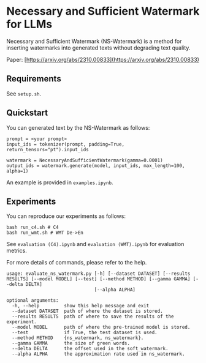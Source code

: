 # Necessary and Sufficient Watermark for LLMs


Necessary and Sufficient Watermark (NS-Watermark) is a method for inserting watermarks into generated texts without degrading text quality.

Paper: [https://arxiv.org/abs/2310.00833](https://arxiv.org/abs/2310.00833)

## Requirements
See `setup.sh`.

## Quickstart

You can generated text by the NS-Watermark as follows:
```
prompt = <your prompt>
input_ids = tokenizer(prompt, padding=True, return_tensors="pt").input_ids

watermark = NecessaryAndSufficientWatermark(gamma=0.0001)
output_ids = watermark.generate(model, input_ids, max_length=100, alpha=1)
```

An example is provided in `examples.ipynb`.

## Experiments

You can reproduce our experiments as follows:

```
bash run_c4.sh # C4
bash run_wmt.sh # WMT De->En
```

See `evaluation (C4).ipynb` and `evaluation (WMT).ipynb` for evaluation metrics.

For more details of commands, please refer to the help.

```
usage: evaluate_ns_watermark.py [-h] [--dataset DATASET] [--results RESULTS] [--model MODEL] [--test] [--method METHOD] [--gamma GAMMA] [--delta DELTA]
                                [--alpha ALPHA]

optional arguments:
  -h, --help         show this help message and exit
  --dataset DATASET  path of where the dataset is stored.
  --results RESULTS  path of where to save the results of the experiment.
  --model MODEL      path of where the pre-trained model is stored.
  --test             if True, the test dataset is used.
  --method METHOD    {ns_watermark, ns_watermark}.
  --gamma GAMMA      the size of green words.
  --delta DELTA      the offset used in the soft_watermark.
  --alpha ALPHA      the approximation rate used in ns_watermark.
```
